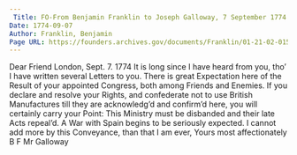 ```yaml
---
 Title: FO-From Benjamin Franklin to Joseph Galloway, 7 September 1774
Date: 1774-09-07
Author: Franklin, Benjamin
Page URL: https://founders.archives.gov/documents/Franklin/01-21-02-0152
---
```


Dear Friend
London, Sept. 7. 1774
It is long since I have heard from you, tho’ I have written several Letters to you. There is great Expectation here of the Result of your appointed Congress, both among Friends and Enemies. If you declare and resolve your Rights, and confederate not to use British Manufactures till they are acknowledg’d and confirm’d here, you will certainly carry your Point: This Ministry must be disbanded and their late Acts repeal’d. A War with Spain begins to be seriously expected. I cannot add more by this Conveyance, than that I am ever, Yours most affectionately
B F
Mr Galloway

